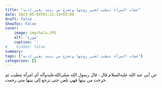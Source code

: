 ```yaml
---
title: "عقاب المرأة تتطيب لغير زوجها وتخرج من بيته بغير إذنه"
date: 2023-05-04T01:21:13+03:00
draft: false
ShowToc: False
cover:
    image: img/hala.JPG
    alt: 'صورة'
    caption: ''
#    hidden: false
summary: 
tags: ["عقاب المرأة تتطيب لغير زوجها وتخرج من بيته بغير إذنه"]
categories: []
---
```

عن أبي
عبد الله عليه‌السلام قال : قال رسول الله صلى‌الله‌عليه‌وآله أي امرأة تتطيب ثم خرجت من
بيتها فهي تلعن حتى ترجع إلى بيتها متى رجعت.

